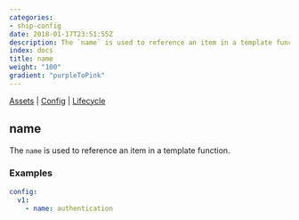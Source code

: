 ```yaml
---
categories:
- ship-config
date: 2018-01-17T23:51:55Z
description: The `name` is used to reference an item in a template function.
index: docs
title: name
weight: "100"
gradient: "purpleToPink"
---
```


[Assets](/api/ship-assets/overview) | [Config](/api/ship-config/overview) | [Lifecycle](/api/ship-lifecycle/overview)

## name

The `name` is used to reference an item in a template function.




### Examples

```yaml
config:
  v1:
    - name: authentication
```
